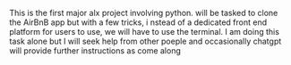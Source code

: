 This is the first major alx project involving python.
will be tasked to clone the AirBnB app but with a few tricks, i
nstead of a dedicated front end platform for users to use, we will
have to use the terminal. I am doing this task alone but I will seek
help from other poeple and occasionally chatgpt
will provide further instructions as come along
